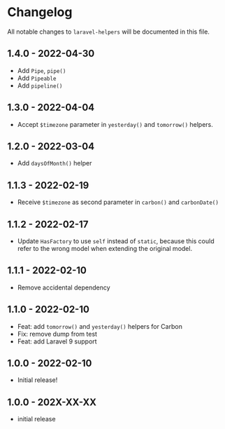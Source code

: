 # Changelog

All notable changes to `laravel-helpers` will be documented in this file.

## 1.4.0 - 2022-04-30

- Add `Pipe`, `pipe()`
- Add `Pipeable`
- Add `pipeline()`

## 1.3.0 - 2022-04-04

- Accept `$timezone` parameter in `yesterday()` and `tomorrow()` helpers.

## 1.2.0 - 2022-03-04

- Add `daysOfMonth()` helper

## 1.1.3 - 2022-02-19

- Receive `$timezone` as second parameter in `carbon()` and `carbonDate()`

## 1.1.2 - 2022-02-17

- Update `HasFactory` to use `self` instead of `static`, because this could refer to the wrong model when extending the original model.

## 1.1.1 - 2022-02-10

- Remove accidental dependency

## 1.1.0 - 2022-02-10

- Feat: add `tomorrow()` and `yesterday()` helpers for Carbon
- Fix: remove dump from test
- Feat: add Laravel 9 support

## 1.0.0 - 2022-02-10

- Initial release!

## 1.0.0 - 202X-XX-XX

- initial release
